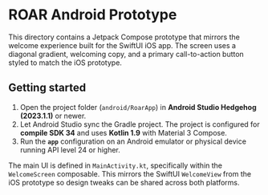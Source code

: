 # ROAR Android Prototype

This directory contains a Jetpack Compose prototype that mirrors the welcome
experience built for the SwiftUI iOS app. The screen uses a diagonal gradient,
welcoming copy, and a primary call-to-action button styled to match the iOS
prototype.

## Getting started

1. Open the project folder (`android/RoarApp`) in **Android Studio
   Hedgehog (2023.1.1)** or newer.
2. Let Android Studio sync the Gradle project. The project is configured for
   **compile SDK 34** and uses **Kotlin 1.9** with Material 3 Compose.
3. Run the **`app`** configuration on an Android emulator or physical device
   running API level 24 or higher.

The main UI is defined in `MainActivity.kt`, specifically within the
`WelcomeScreen` composable. This mirrors the SwiftUI `WelcomeView` from the iOS
prototype so design tweaks can be shared across both platforms.
